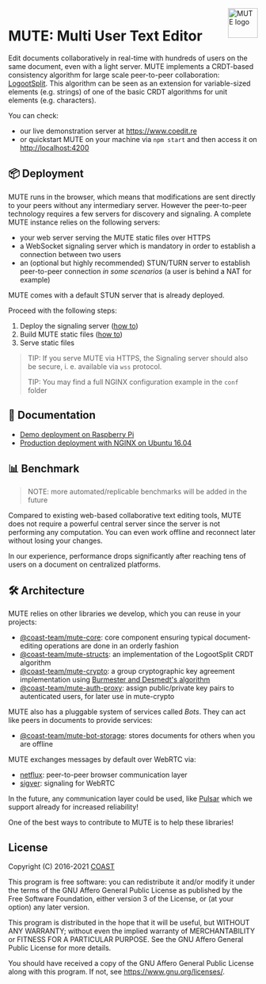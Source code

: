 <a href="https://github.com/coast-team/mute">
  <img src="https://github.com/coast-team/mute/raw/4df1aa915565123f42009f54b9736506a45905ad/src/assets/images/icons/icon-512x512.png" alt="MUTE logo" title="MUTE" align="right" height="60" />
</a>

# MUTE: Multi User Text Editor

Edit documents collaboratively in real-time with hundreds of users on the same document, even with a light server. MUTE implements a CRDT-based consistency algorithm for large scale peer-to-peer collaboration: [LogootSplit](https://github.com/coast-team/mute-structs#ref-1). This algorithm can be seen as an extension for variable-sized elements (e.g. strings) of one of the basic CRDT algorithms for unit elements (e.g. characters).

You can check:

- our live demonstration server at <https://www.coedit.re>
- or quickstart MUTE on your machine via `npm start` and then access it on <http://localhost:4200>

## :package: Deployment

MUTE runs in the browser, which means that modifications are sent directly to your peers without any intermediary server. However the peer-to-peer technology requires a few servers for discovery and signaling. A complete MUTE instance relies on the following servers:

- your web server serving the MUTE static files over HTTPS
- a WebSocket signaling server which is mandatory in order to establish a connection between two users
- an (optional but highly recommended) STUN/TURN server to establish peer-to-peer connection _in some scenarios_ (a user is behind a NAT for example)

MUTE comes with a default STUN server that is already deployed.

Proceed with the following steps:

1.  Deploy the signaling server ([how to](https://github.com/coast-team/sigver))
2.  Build MUTE static files ([how to](https://github.com/coast-team/mute/wiki/Before-building))
3.  Serve static files

> TIP: If you serve MUTE via HTTPS, the Signaling server should also be secure, i. e. available via `wss` protocol.
>
> TIP: You may find a full NGINX configuration example in the `conf` folder

## :book: Documentation

- [Demo deployment on Raspberry Pi](https://github.com/coast-team/mute/wiki/Deploy:-Raspberry-Pi)
- [Production deployment with NGINX on Ubuntu 16.04](https://github.com/coast-team/mute/wiki/Deploy:-Production)

## :bar_chart: Benchmark

> NOTE: more automated/replicable benchmarks will be added in the future

Compared to existing web-based collaborative text editing tools, MUTE does not require a powerful central server since the server is not performing any computation. You can even work offline and reconnect later without losing your changes.

In our experience, performance drops significantly after reaching tens of users on a document on centralized platforms.

## :hammer_and_wrench: Architecture

MUTE relies on other libraries we develop, which you can reuse in your projects:

- [@coast-team/mute-core](https://github.com/coast-team/mute-core): core component ensuring typical document-editing operations are done in an orderly fashion
- [@coast-team/mute-structs](https://github.com/coast-team/mute-structs): an implementation of the LogootSplit CRDT algorithm
- [@coast-team/mute-crypto](https://github.com/coast-team/mute-crypto): a group cryptographic key agreement implementation using [Burmester and Desmedt's algorithm](https://github.com/coast-team/mute-crypto)
- [@coast-team/mute-auth-proxy](https://github.com/coast-team/mute-auth-proxy): assign public/private key pairs to autenticated users, for later use in mute-crypto

MUTE also has a pluggable system of services called *Bots*. They can act like peers in documents to provide
services:

- [@coast-team/mute-bot-storage](https://github.com/coast-team/mute-bot-storage): stores documents for others when you are offline

MUTE exchanges messages by default over WebRTC via:

- [netflux](https://github.com/coast-team/netflux): peer-to-peer browser communication layer
- [sigver](https://github.com/coast-team/sigver): signaling for WebRTC

In the future, any communication layer could be used, like [Pulsar](https://github.com/apache/pulsar) which we support already for increased reliability!

One of the best ways to contribute to MUTE is to help these libraries!

## License

Copyright (C) 2016-2021 [COAST](https://team.inria.fr/coast)

This program is free software: you can redistribute it and/or modify
it under the terms of the GNU Affero General Public License as published
by the Free Software Foundation, either version 3 of the License, or
(at your option) any later version.

This program is distributed in the hope that it will be useful,
but WITHOUT ANY WARRANTY; without even the implied warranty of
MERCHANTABILITY or FITNESS FOR A PARTICULAR PURPOSE. See the
GNU Affero General Public License for more details.

You should have received a copy of the GNU Affero General Public License
along with this program. If not, see <https://www.gnu.org/licenses/>.
